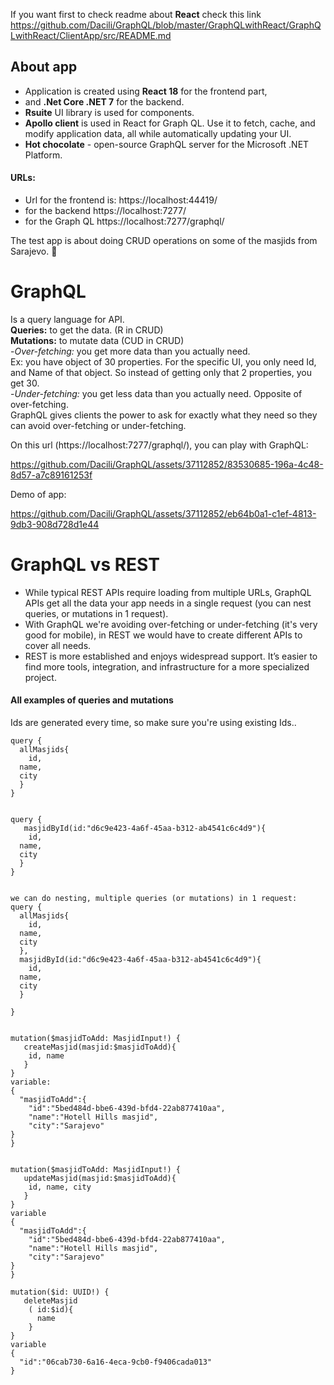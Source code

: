 If you want first to check readme about **React** check this link https://github.com/Dacili/GraphQL/blob/master/GraphQLwithReact/GraphQLwithReact/ClientApp/src/README.md

## About app
- Application is created using **React 18** for the frontend part,  
- and **.Net Core .NET 7** for the backend.  
- **Rsuite** UI library is used for components.   
- **Apollo client** is used in React for Graph QL. Use it to fetch, cache, and modify application data, all while automatically updating your UI. 
- **Hot chocolate** - open-source GraphQL server for the Microsoft .NET Platform.  
#### URLs:  
- Url for the frontend is: https://localhost:44419/  
- for the backend https://localhost:7277/  
- for the Graph QL https://localhost:7277/graphql/  
   
The test app is about doing CRUD operations on some of the masjids from Sarajevo. 💜

# GraphQL
Is a query language for API.  
**Queries:** to get the data. (R in CRUD)  
**Mutations:** to mutate data (CUD in CRUD)    
-*Over-fetching:* you get more data than you actually need.  
Ex: you have object of 30 properties. For the specific UI, you only need Id, and Name of that object. So instead of getting only that 2 properties, you get 30.  
-*Under-fetching:* you get less data than you actually need. Opposite of over-fetching.  
GraphQL gives clients the power to ask for exactly what they need so they can avoid over-fetching or under-fetching.

On this url (https://localhost:7277/graphql/), you can play with GraphQL:  


https://github.com/Dacili/GraphQL/assets/37112852/83530685-196a-4c48-8d57-a7c89161253f

Demo of app:  


https://github.com/Dacili/GraphQL/assets/37112852/eb64b0a1-c1ef-4813-9db3-908d728d1e44




# GraphQL vs REST
- While typical REST APIs require loading from multiple URLs, GraphQL APIs get all the data your app needs in a single request (you can nest queries, or mutations in 1 request).   
- With GraphQL we're avoiding over-fetching or under-fetching (it's very good for mobile), in REST we would have to create different APIs to cover all needs.  
- REST is more established and enjoys widespread support. It’s easier to find more tools, integration, and infrastructure for a more specialized project.


#### All examples of queries and mutations  
Ids are generated every time, so make sure you're using existing Ids..
```
query {
  allMasjids{
    id,
  name,
  city
  }
}


query {
   masjidById(id:"d6c9e423-4a6f-45aa-b312-ab4541c6c4d9"){
    id,
  name,
  city
  }
}


we can do nesting, multiple queries (or mutations) in 1 request:
query {
  allMasjids{
    id,
  name,
  city
  },
  masjidById(id:"d6c9e423-4a6f-45aa-b312-ab4541c6c4d9"){
    id,
  name,
  city
  }

}


mutation($masjidToAdd: MasjidInput!) {
   createMasjid(masjid:$masjidToAdd){
    id, name
   }
}
variable:
{
  "masjidToAdd":{
    "id":"5bed484d-bbe6-439d-bfd4-22ab877410aa",
    "name":"Hotell Hills masjid",
    "city":"Sarajevo"
}  
}


mutation($masjidToAdd: MasjidInput!) {
   updateMasjid(masjid:$masjidToAdd){
    id, name, city
   }
}
variable
{
  "masjidToAdd":{
    "id":"5bed484d-bbe6-439d-bfd4-22ab877410aa",
    "name":"Hotell Hills masjid",
    "city":"Sarajevo"
}  
}

mutation($id: UUID!) {
   deleteMasjid 
    ( id:$id){
      name
    }
}
variable
{
  "id":"06cab730-6a16-4eca-9cb0-f9406cada013"
}
```

